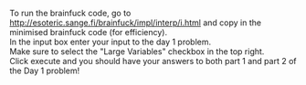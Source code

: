 To run the brainfuck code, go to http://esoteric.sange.fi/brainfuck/impl/interp/i.html and copy in the minimised brainfuck code (for efficiency).   
In the input box enter your input to the day 1 problem.   
Make sure to select the "Large Variables" checkbox in the top right.   
Click execute and you should have your answers to both part 1 and part 2 of the Day 1 problem!
